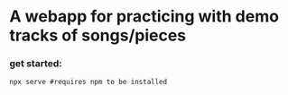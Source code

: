 # A webapp for practicing with demo tracks of songs/pieces

### get started:

```
npx serve #requires npm to be installed
```
